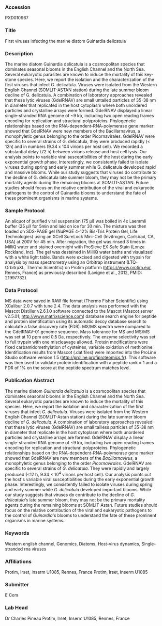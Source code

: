 ### Accession
PXD010967

### Title
First viruses infecting the marine diatom Guinardia delicatula

### Description
The marine diatom Guinardia delicatula is a cosmopolitan species that dominates seasonal blooms in the English Channel and the North Sea. Several eukaryotic parasites are known to induce the mortality of this key-stone species. Here, we report the isolation and the characterization of the first viruses that infect G. delicatula. Viruses were isolated from the Western English Channel (SOMLIT-ASTAN station) during the late summer bloom decline of G. delicatula. A combination of laboratory approaches revealed that these lytic viruses (GdelRNAV) are small untailed particles of 35-38 nm in diameter that replicated in the host cytoplasm where both unordered particles and crystalline arrays were formed. GdelRNAV displayed a linear single-stranded RNA genome of ~9 kb, including two open reading frames encoding for replication and structural polyproteins. Phylogenetic relationships based on the RNA-dependent-RNA-polymerase gene marker showed that GdelRNAV were new members of the Bacillarnavirus, a monophyletic genus belonging to the order Picornavirales. GdelRNAV were specific to several strains of G. delicatula, they were produced rapidly (< 12h) and in numbers (9.34 x 104 virions per host cell). We recorded a substantial delay (72 h) between virions release and host cell lysis. Our analysis points to variable viral susceptibilities of the host during the early exponential growth phase. Interestingly, we consistently failed to isolate viruses during spring and early summer while G. delicatula developed rapid and massive blooms. While our study suggests that viruses do contribute to the decline of G. delicatula late summer bloom, they may not be the primary mortality agents during the remaining blooms at SOMLIT-ASTAN. Future studies should focus on the relative contribution of the viral and eukaryotic pathogens to the control of Guinardia blooms to understand the fate of these prominent organisms in marine systems.

### Sample Protocol
An aliquot of purified viral suspension (75 µl) was boiled in 4x Laemmli buffer (25 µl) for 5min and laid on ice for 30 min. The mixture was then loaded on SDS-PAGE gel (NuPAGE 4-12% Bis-Tris Protein Gel, Life Technologies) using an XCell SureLock Mini-Cell (Invitrogen, Carlsbad, CA, USA) at 200V for 45 min. After migration, the gel was rinsed 3 times in MilliQ water and stained overnight with ProSieve EX Safe Stain (Lonza Rockland, Inc). The gel was destained in MilliQ water baths and visualized with a white light table. Bands were excised and digested with trypsin for analysis by mass spectrometry using an Orbitrap instrument (LTQ-OrbitrpXL, Thermo Scientific) on Protim platform (https://www.protim.eu/, Rennes, France) as previously described (Lavigne et al., 2012, PMID: 21997732).

### Data Protocol
MS data were saved in RAW file format (Thermo Fisher Scientific) using XCalibur 2.0.7 with tune 2.4. The data analysis was performed with the Mascot Distiller v2.6.1.0 software connected to the Mascot (Mascot server v2.5.01; http://www.matrixscience.com) database search engine for peptide and protein identification using its automatic decoy database search to calculate a false discovery rate (FDR). MS/MS spectra were compared to the GdelRNAV-01 genome sequence. Mass tolerance for MS and MS/MS was set at 10 ppm and 0.5 Da, respectively. The enzyme selectivity was set to full trypsin with one miscleavage allowed. Protein modifications were fixed carbamidomethylation of cysteines, variable oxidation of methionine. Identification results from Mascot (.dat files) were imported into the ProLine Studio software version 1.5 (http://proline.profiproteomics.fr). This software was then used to validate protein identification with a peptide rank = 1 and a FDR of 1% on the score at the peptide spectrum matches level.

### Publication Abstract
The marine diatom <i>Guinardia delicatula</i> is a cosmopolitan species that dominates seasonal blooms in the English Channel and the North Sea. Several eukaryotic parasites are known to induce the mortality of this species. Here, we report the isolation and characterization of the first viruses that infect <i>G</i>. <i>delicatula</i>. Viruses were isolated from the Western English Channel (SOMLIT-Astan station) during the late summer bloom decline of <i>G</i>. <i>delicatula</i>. A combination of laboratory approaches revealed that these lytic viruses (GdelRNAV) are small tailless particles of 35-38 nm in diameter that replicate in the host cytoplasm where both unordered particles and crystalline arrays are formed. GdelRNAV display a linear single-stranded RNA genome of ~9 kb, including two open reading frames encoding for replication and structural polyproteins. Phylogenetic relationships based on the RNA-dependent-RNA-polymerase gene marker showed that GdelRNAV are new members of the <i>Bacillarnavirus</i>, a monophyletic genus belonging to the order <i>Picornavirales</i>. GdelRNAV are specific to several strains of <i>G</i>. <i>delicatula</i>. They were rapidly and largely produced (&lt;12 h, 9.34 &#xd7; 10<sup>4</sup> virions per host cell). Our analysis points out the host's variable viral susceptibilities during the early exponential growth phase. Interestingly, we consistently failed to isolate viruses during spring and early summer while <i>G</i>. <i>delicatula</i> developed important blooms. While our study suggests that viruses do contribute to the decline of <i>G</i>. <i>delicatula</i>'s late summer bloom, they may not be the primary mortality agents during the remaining blooms at SOMLIT-Astan. Future studies should focus on the relative contribution of the viral and eukaryotic pathogens to the control of <i>Guinardia</i>'s blooms to understand the fate of these prominent organisms in marine systems.

### Keywords
Western english channel, Genomics, Diatoms, Host-virus dynamics, Single-stranded rna viruses

### Affiliations
Protim, Irset, Inserm U1085, Rennes, France
Protim, Irset, Inserm U1085

### Submitter
E Com

### Lab Head
Dr Charles Pineau
Protim, Irset, Inserm U1085, Rennes, France


